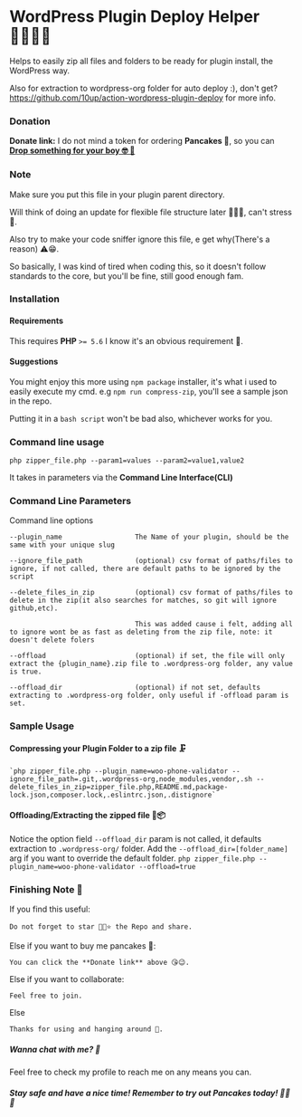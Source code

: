 # WordPress Plugin Deploy Helper 🤾🏽‍♂️🚀
Helps to easily zip all files and folders to be ready for plugin install, the WordPress way.

Also for extraction to wordpress-org folder for auto deploy :), don't get?
https://github.com/10up/action-wordpress-plugin-deploy for more info.

### Donation
**Donate link:** I do not mind a token for ordering **Pancakes 🥞**, so you can <a href="https://rave.flutterwave.com/pay/preciousomonze" target="_blank">__Drop something for your boy 🤓 🥳__</a>

### Note
Make sure you put this file in your plugin parent directory.

Will think of doing an update for flexible file structure later 💆🏽‍♂️, can't stress 💅.

Also try to make your code sniffer ignore this file, e get why(There's a reason) ⚠️😁.

So basically, I was kind of tired when coding this, so it doesn't follow standards to the core, but you'll be fine, still good enough fam.

### Installation
#### Requirements
This requires **PHP** `>= 5.6` I know it's an obvious requirement 🤡.

#### Suggestions
You might enjoy this more using `npm package` installer, it's what i used to easily execute my cmd. e.g `npm run compress-zip`, you'll see a sample json in the repo.

Putting it in a `bash script` won't be bad also, whichever works for you.

### Command line usage

` php zipper_file.php --param1=values --param2=value1,value2 `

It takes in parameters via the **Command Line Interface(CLI)**

### Command Line Parameters
Command line options

    --plugin_name                  The Name of your plugin, should be the same with your unique slug
    
    --ignore_file_path             (optional) csv format of paths/files to ignore, if not called, there are default paths to be ignored by the script 
    
    --delete_files_in_zip          (optional) csv format of paths/files to delete in the zip(it also searches for matches, so git will ignore github,etc). 
                                   
                                   This was added cause i felt, adding all to ignore wont be as fast as deleting from the zip file, note: it doesn't delete folers                 
    
    --offload                      (optional) if set, the file will only extract the {plugin_name}.zip file to .wordpress-org folder, any value is true.               
    
    --offload_dir                  (optional) if not set, defaults extracting to .wordpress-org folder, only useful if -offload param is set.
    
### Sample Usage
#### Compressing your Plugin Folder to a zip file 🗜️
    `php zipper_file.php --plugin_name=woo-phone-validator --ignore_file_path=.git,.wordpress-org,node_modules,vendor,.sh --delete_files_in_zip=zipper_file.php,README.md,package-lock.json,composer.lock,.eslintrc.json,.distignore`

#### Offloading/Extracting the zipped file 🚛📦
 Notice the option field `--offload_dir` param is not called, it defaults extraction to `.wordpress-org/` folder. 
 Add the `--offload_dir=[folder_name]` arg if you want to override the default folder.
    `php zipper_file.php --plugin_name=woo-phone-validator --offload=true`
 
 ### Finishing Note 📝
If you find this useful:

    Do not forget to star 🤩✨⭐ the Repo and share.

Else if you want to buy me pancakes 🥞:

    You can click the **Donate link** above 😘😉.
    
Else if you want to collaborate:

    Feel free to join.
    
Else

    Thanks for using and hanging around 👀.
    

##### Wanna chat with me? 👀
 Feel free to check my profile to reach me on any means you can.
 
 ##### Stay safe and have a nice time! Remember to try out Pancakes today! 💪🏼🥞
